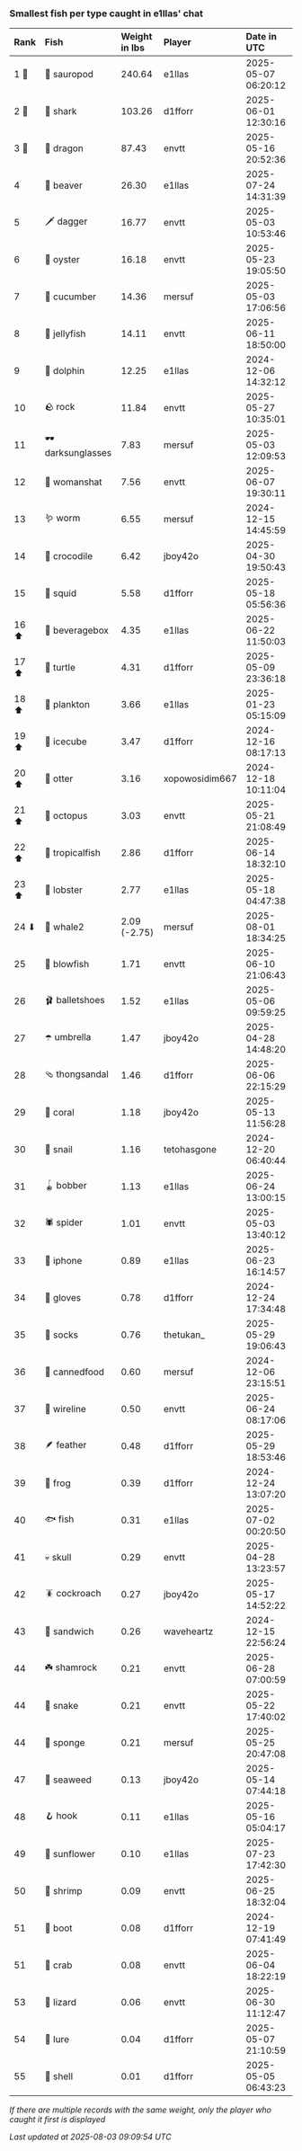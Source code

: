 ### Smallest fish per type caught in e1llas' chat

| Rank  | Fish             | Weight in lbs | Player         | Date in UTC         |
|:------|:-----------------|:--------------|:---------------|:--------------------|
| 1 🥇  | 🦕 sauropod      | 240.64        | e1llas         | 2025-05-07 06:20:12 |
| 2 🥈  | 🦈 shark         | 103.26        | d1fforr        | 2025-06-01 12:30:16 |
| 3 🥉  | 🐉 dragon        | 87.43         | envtt          | 2025-05-16 20:52:36 |
| 4     | 🦫 beaver        | 26.30         | e1llas         | 2025-07-24 14:31:39 |
| 5     | 🗡️ dagger         | 16.77         | envtt          | 2025-05-03 10:53:46 |
| 6     | 🦪 oyster        | 16.18         | envtt          | 2025-05-23 19:05:50 |
| 7     | 🥒 cucumber      | 14.36         | mersuf         | 2025-05-03 17:06:56 |
| 8     | 🪼 jellyfish     | 14.11         | envtt          | 2025-06-11 18:50:00 |
| 9     | 🐬 dolphin       | 12.25         | e1llas         | 2024-12-06 14:32:12 |
| 10    | 🪨 rock          | 11.84         | envtt          | 2025-05-27 10:35:01 |
| 11    | 🕶️ darksunglasses | 7.83          | mersuf         | 2025-05-03 12:09:53 |
| 12    | 👒 womanshat     | 7.56          | envtt          | 2025-06-07 19:30:11 |
| 13    | 🪱 worm          | 6.55          | mersuf         | 2024-12-15 14:45:59 |
| 14    | 🐊 crocodile     | 6.42          | jboy42o        | 2025-04-30 19:50:43 |
| 15    | 🦑 squid         | 5.58          | d1fforr        | 2025-05-18 05:56:36 |
| 16 ⬆  | 🧃 beveragebox   | 4.35          | e1llas         | 2025-06-22 11:50:03 |
| 17 ⬆  | 🐢 turtle        | 4.31          | d1fforr        | 2025-05-09 23:36:18 |
| 18 ⬆  | 🦠 plankton      | 3.66          | e1llas         | 2025-01-23 05:15:09 |
| 19 ⬆  | 🧊 icecube       | 3.47          | d1fforr        | 2024-12-16 08:17:13 |
| 20 ⬆  | 🦦 otter         | 3.16          | xopowosidim667 | 2024-12-18 10:11:04 |
| 21 ⬆  | 🐙 octopus       | 3.03          | envtt          | 2025-05-21 21:08:49 |
| 22 ⬆  | 🐠 tropicalfish  | 2.86          | d1fforr        | 2025-06-14 18:32:10 |
| 23 ⬆  | 🦞 lobster       | 2.77          | e1llas         | 2025-05-18 04:47:38 |
| 24 ⬇  | 🐋 whale2        | 2.09 (-2.75)  | mersuf         | 2025-08-01 18:34:25 |
| 25    | 🐡 blowfish      | 1.71          | envtt          | 2025-06-10 21:06:43 |
| 26    | 🩰 balletshoes   | 1.52          | e1llas         | 2025-05-06 09:59:25 |
| 27    | ☂️ umbrella       | 1.47          | jboy42o        | 2025-04-28 14:48:20 |
| 28    | 🩴 thongsandal   | 1.46          | d1fforr        | 2025-06-06 22:15:29 |
| 29    | 🪸 coral         | 1.18          | jboy42o        | 2025-05-13 11:56:28 |
| 30    | 🐌 snail         | 1.16          | tetohasgone    | 2024-12-20 06:40:44 |
| 31    | 🪀 bobber        | 1.13          | e1llas         | 2025-06-24 13:00:15 |
| 32    | 🕷️ spider         | 1.01          | envtt          | 2025-05-03 13:40:12 |
| 33    | 📱 iphone        | 0.89          | e1llas         | 2025-06-23 16:14:57 |
| 34    | 🧤 gloves        | 0.78          | d1fforr        | 2024-12-24 17:34:48 |
| 35    | 🧦 socks         | 0.76          | thetukan_      | 2025-05-29 19:06:43 |
| 36    | 🥫 cannedfood    | 0.60          | mersuf         | 2024-12-06 23:15:51 |
| 37    | 🧵 wireline      | 0.50          | envtt          | 2025-06-24 08:17:06 |
| 38    | 🪶 feather       | 0.48          | d1fforr        | 2025-05-29 18:53:46 |
| 39    | 🐸 frog          | 0.39          | d1fforr        | 2024-12-24 13:07:20 |
| 40    | 🐟 fish          | 0.31          | e1llas         | 2025-07-02 00:20:50 |
| 41    | 💀 skull         | 0.29          | envtt          | 2025-04-28 13:23:57 |
| 42    | 🪳 cockroach     | 0.27          | jboy42o        | 2025-05-17 14:52:22 |
| 43    | 🥪 sandwich      | 0.26          | waveheartz     | 2024-12-15 22:56:24 |
| 44    | ☘️ shamrock       | 0.21          | envtt          | 2025-06-28 07:00:59 |
| 44    | 🐍 snake         | 0.21          | envtt          | 2025-05-22 17:40:02 |
| 44    | 🧽 sponge        | 0.21          | mersuf         | 2025-05-25 20:47:08 |
| 47    | 🌿 seaweed       | 0.13          | jboy42o        | 2025-05-14 07:44:18 |
| 48    | 🪝 hook          | 0.11          | e1llas         | 2025-05-16 05:04:17 |
| 49    | 🌻 sunflower     | 0.10          | e1llas         | 2025-07-23 17:42:30 |
| 50    | 🦐 shrimp        | 0.09          | envtt          | 2025-06-25 18:32:04 |
| 51    | 👢 boot          | 0.08          | d1fforr        | 2024-12-19 07:41:49 |
| 51    | 🦀 crab          | 0.08          | envtt          | 2025-06-04 18:22:19 |
| 53    | 🦎 lizard        | 0.06          | envtt          | 2025-06-30 11:12:47 |
| 54    | 🎏 lure          | 0.04          | d1fforr        | 2025-05-07 21:10:59 |
| 55    | 🐚 shell         | 0.01          | d1fforr        | 2025-05-05 06:43:23 |

_If there are multiple records with the same weight, only the player who caught it first is displayed_

_Last updated at 2025-08-03 09:09:54 UTC_